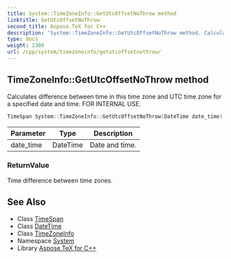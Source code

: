 ```yaml
---
title: System::TimeZoneInfo::GetUtcOffsetNoThrow method
linktitle: GetUtcOffsetNoThrow
second_title: Aspose.TeX for C++
description: 'System::TimeZoneInfo::GetUtcOffsetNoThrow method. Calculates difference between time in this time zone and UTC time zone for a specified date and time. FOR INTERNAL USE in C++.'
type: docs
weight: 2300
url: /cpp/system/timezoneinfo/getutcoffsetnothrow/
---
```

## TimeZoneInfo::GetUtcOffsetNoThrow method


Calculates difference between time in this time zone and UTC time zone for a specified date and time. FOR INTERNAL USE.

```cpp
TimeSpan System::TimeZoneInfo::GetUtcOffsetNoThrow(DateTime date_time) const
```


| Parameter | Type | Description |
| --- | --- | --- |
| date_time | DateTime | Date and time. |

### ReturnValue

Time difference between time zones.

## See Also

* Class [TimeSpan](../../timespan/)
* Class [DateTime](../../datetime/)
* Class [TimeZoneInfo](../)
* Namespace [System](../../)
* Library [Aspose.TeX for C++](../../../)
